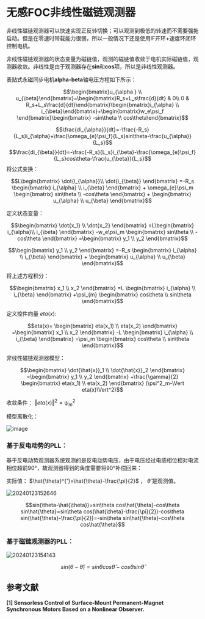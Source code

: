# 无感FOC非线性磁链观测器

非线性磁链观测器可以快速实现正反转切换；可以观测到极低的转速而不需要强拖启动。但是在零速时带载能力很弱，所以一般情况下还是使用IF开环+速度环闭环控制电机。

非线性磁链观测器的状态变量为磁链值，观测的磁链值收敛于电机实际磁链值，观测器收敛。非线性是由于观测器存在**sin**和**cos**项，所以是非线性观测器。

表贴式永磁同步电机**alpha-beta**轴电压方程如下所示：

$$\begin{bmatrix}u_{\alpha } \\
u_{\beta}\end{bmatrix}=\begin{bmatrix}R_s+L_s\frac{d}{dt}  & 0\\
0 & R_s+L_s\frac{d}{dt}\end{bmatrix}\begin{bmatrix}i_{\alpha} \\
i_{\beta}\end{bmatrix}+\begin{bmatrix}w_e\psi_f \end{bmatrix}\begin{bmatrix} -sin\theta \\
cos\theta\end{bmatrix}$$

$$\frac{di_{\alpha}}{dt}=-\frac{-R_s}{L_s}i_{\alpha}+\frac{\omega_{e}\psi_f}{L_s}sin\theta-\frac{u_{\alpha}}{L_s}$$
$$\frac{di_{\beta}}{dt}=-\frac{-R_s}{L_s}i_{\beta}-\frac{\omega_{e}\psi_f}{L_s}cos\theta-\frac{u_{\beta}}{L_s}$$
将公式变换：

$$L\begin{bmatrix}
 \dot{i_{\alpha}}\\
 \dot{i_{\beta}}
\end{bmatrix}
=-R_s
\begin{bmatrix}
i_{\alpha} \\
i_{\beta}
\end{bmatrix}
+
\omega_{e}\psi_m
\begin{bmatrix}
sin\theta \\
-cos\theta
\end{bmatrix}
+
\begin{bmatrix}
u_{\alpha} \\
u_{\beta}
\end{bmatrix}$$


定义状态变量：

$$\begin{bmatrix}
\dot{x_1} \\
\dot{x_2}
\end{bmatrix}
=L\begin{bmatrix}
i_{\alpha}\\
i_{\beta}
\end{bmatrix}
-w_e\psi_m
\begin{bmatrix}
sin\theta \\
-cos\theta
\end{bmatrix}
=\begin{bmatrix}
y_1 \\
y_2
\end{bmatrix}$$


$$\begin{bmatrix}
y_1 \\
y_2
\end{bmatrix}
=-R_s
\begin{bmatrix}
i_{\alpha} \\
i_{\beta}
\end{bmatrix}
+
\begin{bmatrix}
u_{\alpha} \\
u_{\beta}
\end{bmatrix}$$

将上述方程积分：

$$\begin{bmatrix}
x_1 \\
x_2
\end{bmatrix}
=L
\begin{bmatrix}
i_{\alpha} \\
i_{\beta}
\end{bmatrix}
+\psi_{m}
\begin{bmatrix}
cos\theta \\
sin\theta
\end{bmatrix}$$

定义控件向量 $eta(x)$:

$$eta(x)=
\begin{bmatrix}
eta(x_1) \\
eta(x_2)
\end{bmatrix}
=\begin{bmatrix}
x_1 \\
x_2
\end{bmatrix}
-L
\begin{bmatrix}
i_{\alpha} \\
i_{\beta}
\end{bmatrix}
=\psi_m
\begin{bmatrix}
cos\theta \\
sin\theta
\end{bmatrix}$$

非线性磁链观测器模型：

$$\begin{bmatrix}
\dot{\hat{x}}_1 \\
\dot{\hat{x}}_2
\end{bmatrix}
=\begin{bmatrix}
y_1 \\
y_2
\end{bmatrix}
+\frac{\gamma}{2}
\begin{bmatrix}
eta(x_1) \\
eta(x_2)
\end{bmatrix}
(\psi^2_m-\Vert eta(x)\Vert^2)$$

收敛条件： $\Vert eta(x)\Vert^2=\psi^2_m$

模型离散化：

![image](https://github.com/xupengfeir/Notes-and-Articles/assets/154572489/aba40a26-9935-4a2a-ae2d-c9716d07d9b2)



### 基于反电动势的PLL：

基于反电动势观测器系统观测的是反电动势电压，由于电压经过电感相位相对电流相位超前90°，故观测器得到的角度需要将90°补偿回来：

实际值： $\hat{\theta}^{'}=\hat{\theta}-\frac{\pi}{2}$ ， $\hat{\theta}$ 是观测值。


![20240123152646](https://cdn.jsdelivr.net/gh/xupengfeir/Notes-and-Articles/Image/20240123152646.png)


$$sin(\theta-\hat{\theta})=sin\theta cos\hat{\theta}-cos\theta sin\hat{\theta}=sin\theta cos(\hat{\theta}-\frac{\pi}{2})-cos\theta sin(\hat{\theta}-\frac{\pi}{2})=-sin\theta sin\hat{\theta}-cos\theta cos\hat{\theta}$$

### 基于磁链观测器的PLL：

![20240123154143](https://cdn.jsdelivr.net/gh/xupengfeir/Notes-and-Articles/Image/20240123154143.png)

$$sin(\theta-\hat{\theta})=sin\theta cos\hat{\theta}-cos\theta sin\hat{\theta}$$

## 参考文献

**[1] Sensorless Control of Surface-Mount Permanent-Magnet Synchronous Motors Based on a Nonlinear Observer.**
